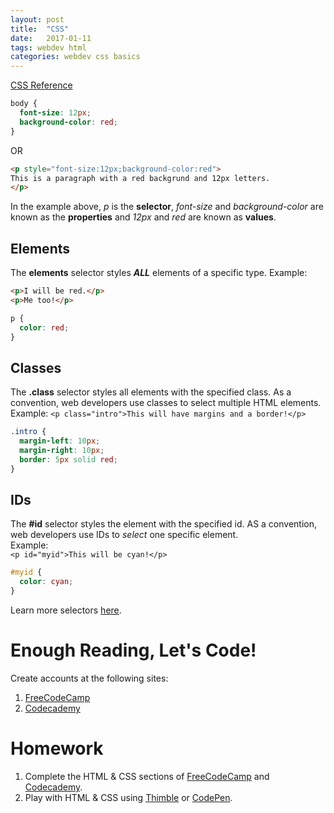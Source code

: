 ```yaml
---
layout: post
title:  "CSS"
date:   2017-01-11
tags: webdev html
categories: webdev css basics
---
```


[CSS Reference](http://www.w3schools.com/cssref/default.asp)

```css
body {
  font-size: 12px;
  background-color: red;
}
```
OR

```html
<p style="font-size:12px;background-color:red">
This is a paragraph with a red backgrund and 12px letters.
</p>
```

In the example above, *p* is the **selector**, *font-size* and *background-color* are known as the **properties** and *12px* and *red* are known as **values**.

## Elements
The **elements** selector styles ***ALL*** elements of a specific type.
Example:

```html
<p>I will be red.</p>
<p>Me too!</p>
```

```css
p {
  color: red;
}
```

## Classes
The **.class** selector styles all elements with the specified class.  As a convention, web developers use classes to select multiple HTML elements.  
Example:
`<p class="intro">This will have margins and a border!</p>`

```css
.intro {
  margin-left: 10px;
  margin-right: 10px;
  border: 5px solid red;
}
```

## IDs
The **#id** selector styles the element with the specified id.  AS a convention, web developers use IDs to *select* one specific element.  
Example:  
`<p id="myid">This will be cyan!</p>`

```css
#myid {
  color: cyan;
}
```

Learn more selectors [here](http://www.w3schools.com/cssref/css_selectors.asp).

# Enough Reading, Let's Code!
Create accounts at the following sites:

1. [FreeCodeCamp](https://www.freecodecamp.com/)
2. [Codecademy](https://www.codecademy.com/)

# Homework
1. Complete the HTML & CSS sections of [FreeCodeCamp](http://www.freecodecamp.com/) and [Codecademy](https://www.codecademy.com/).
2. Play with HTML & CSS using [Thimble](https://thimble.mozilla.org/) or [CodePen](http://codepen.io).
